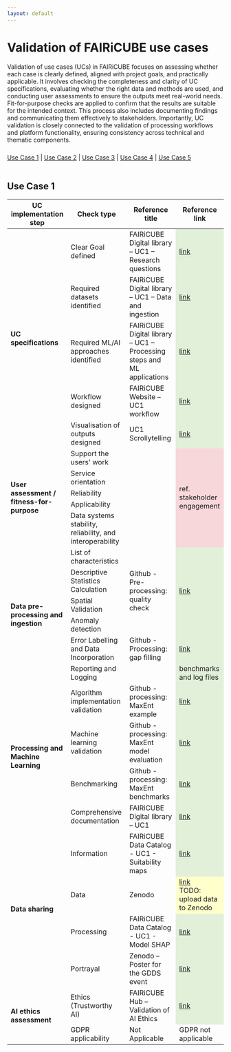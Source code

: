 ```yaml
---
layout: default
---
```


<h1 class="cards-page-title">Validation of FAIRiCUBE use cases</h1>

<div class="paragraph">
<p>
Validation of use cases (UCs) in FAIRiCUBE focuses on assessing whether each case is clearly defined, aligned with project goals, and practically applicable. It involves checking the completeness and clarity of UC specifications, evaluating whether the right data and methods are used, and conducting user assessments to ensure the outputs meet real-world needs. Fit-for-purpose checks are applied to confirm that the results are suitable for the intended context. This process also includes documenting findings and communicating them effectively to stakeholders. Importantly, UC validation is closely connected to the validation of processing workflows and platform functionality, ensuring consistency across technical and thematic components.
</p>
</div>

<div class="paragraph cards-page-title" style="padding-top: 10px">
<a href="#uc1">Use Case 1</a> | <a href="#uc2">Use Case 2</a> | <a href="#uc3">Use Case 3</a> | <a href="#uc4">Use Case 4</a> | <a href="#uc5">Use Case 5</a>
</div>
<br/>

<div class="paragraph">
<h2 id="uc1">Use Case 1</h2>

<table class="table table-striped">
  <thead>
    <tr>
      <th>UC implementation step</th>
      <th>Check type</th>
      <th>Reference title</th>
      <th>Reference link</th>
    </tr>
  </thead>
  <tbody>
    <tr>
      <td rowspan="5" style="vertical-align: middle;"><b>UC specifications</b></td>
      <td>Clear Goal defined</td>
      <td>FAIRiCUBE Digital library – UC1 – Research questions</td>
      <td style="background-color: #e2f0d9;"><a href="https://fairicube.readthedocs.io/en/latest/use_cases/uc1_urban_climate/#research-questions">link</a></td>
    </tr>
    <tr>
      <td>Required datasets identified</td>
      <td>FAIRiCUBE Digital library – UC1 – Data and ingestion</td>
      <td style="background-color: #e2f0d9;"><a href="https://fairicube.readthedocs.io/en/latest/use_cases/uc1_urban_climate/#data-and-ingestion">link</a></td>
    </tr>
    <tr>
      <td>Required ML/AI approaches identified</td>
      <td>FAIRiCUBE Digital library – UC1 – Processing steps and ML applications</td>
      <td style="background-color: #e2f0d9;"><a href="https://fairicube.readthedocs.io/en/latest/use_cases/uc1_urban_climate/#processing-steps-and-ml-applications">link</a></td>
    </tr>
    <tr>
      <td>Workflow designed</td>
      <td>FAIRiCUBE Website – UC1 workflow</td>
      <td style="background-color: #e2f0d9;"><a href="https://fairicube.readthedocs.io/en/latest/images/uc1_workflow_eu.png">link</a></td>
    </tr>
    <tr>
      <td>Visualisation of outputs designed</td>
      <td>UC1 Scrollytelling</td>
      <td style="background-color: #e2f0d9;"><a href="https://uc1.fairicube.nilu.no/">link</a></td>
    </tr>
    <tr>
      <td rowspan="5" style="vertical-align: middle;"><b>User assessment / fitness-for-purpose</b></td>
      <td>Support the users' work</td>
      <td rowspan="5"></td>
      <td rowspan="5" style="vertical-align: middle; background-color: #f8d7da;">ref. stakeholder engagement</td>
    </tr>
    <tr>
      <td>Service orientation</td>
    </tr>
    <tr>
      <td>Reliability</td>
    </tr>
    <tr>
      <td>Applicability</td>
    </tr>
    <tr>
      <td>Data systems stability, reliability, and interoperability</td>
    </tr>
    <tr>
      <td rowspan="6" style="vertical-align: middle;"><b>Data pre-processing and ingestion</b></td>
      <td>List of characteristics</td>
      <td rowspan="4" style="vertical-align: middle;">Github - Pre-processing: quality check</td>
      <td rowspan="4" style="vertical-align: middle; background-color: #e2f0d9;"><a href="https://github.com/FAIRiCUBE/uc1-urban-climate/blob/master/pre-processing/quality_check.py">link</a></td>
    </tr>
    <tr>
      <td>Descriptive Statistics Calculation</td>
    </tr>
    <tr>
      <td>Spatial Validation</td>
    </tr>
    <tr>
      <td>Anomaly detection</td>
    </tr>
    <tr>
      <td>Error Labelling and Data Incorporation</td>
      <td>Github - Processing: gap filling</td>
      <td style="background-color: #e2f0d9;"><a href="https://github.com/FAIRiCUBE/uc1-urban-climate/tree/master/processing/gap_filling">link</a></td>
    </tr>
    <tr>
      <td>Reporting and Logging</td>
      <td></td>
      <td style="background-color: #e2f0d9;">benchmarks and log files</td>
    </tr>
    <tr>
      <td rowspan="4" style="vertical-align: middle;"><b>Processing and Machine Learning</b></td>
      <td>Algorithm implementation validation</td>
      <td>Github - processing: MaxEnt example</td>
      <td style="background-color: #e2f0d9;"><a href="https://github.com/FAIRiCUBE/uc1-urban-climate/blob/master/processing/sdm/MaxentTutoExample.py">link</a></td>
    </tr>
    <tr>
      <td>Machine learning validation</td>
      <td>Github - processing: MaxEnt model evaluation</td>
      <td style="background-color: #e2f0d9;"><a href="https://github.com/FAIRiCUBE/uc1-urban-climate/blob/master/processing/sdm/maxent_model_evaluation_results.csv">link</a></td>
    </tr>
    <tr>
      <td>Benchmarking</td>
      <td>Github - processing: MaxEnt benchmarks</td>
      <td style="background-color: #e2f0d9;"><a href="https://github.com/FAIRiCUBE/uc1-urban-climate/blob/master/processing/sdm/benchmarks_maxent.csv">link</a></td>
    </tr>
    <tr>
      <td>Comprehensive documentation</td>
      <td>FAIRiCUBE Digital library – UC1</td>
      <td style="background-color: #e2f0d9;"><a href="https://fairicube.readthedocs.io/en/latest/use_cases/uc1_urban_climate">link</a></td>
    </tr>
    <tr>
      <td rowspan="4" style="vertical-align: middle;"><b>Data sharing</b></td>
      <td>Information</td>
      <td>FAIRiCUBE Data Catalog - UC1 - Suitability maps</td>
      <td style="background-color: #e2f0d9;"><a href="https://catalog.eoxhub.fairicube.eu/collections/index/items/maxent_suitability_maps">link</a></td>
    </tr>
    <tr>
      <td>Data</td>
      <td>Zenodo</td>
      <td style="background-color: #ffffcc;"><a href="https://github.com/FAIRiCUBE/uc1-urban-climate/tree/master/data/city_features_collection">link</a><br/>TODO: upload data to Zenodo</td>
    </tr>
    <tr>
      <td>Processing</td>
      <td>FAIRiCUBE Data Catalog - UC1 - Model SHAP</td>
      <td style="background-color: #e2f0d9;"><a href="https://catalog.eoxhub.fairicube.eu/collections/no-ML%20collection/items/LSCZWC7OUN">link</a></td>
    </tr>
    <tr>
      <td>Portrayal</td>
      <td>Zenodo – Poster for the GDDS event</td>
      <td style="background-color: #e2f0d9;"><a href="https://zenodo.org/records/16570538">link</a></td>
    </tr>
    <tr>
      <td rowspan="2" style="vertical-align: middle;"><b>AI ethics assessment</b></td>
      <td>Ethics (Trustworthy AI)</td>
      <td>FAIRiCUBE Hub – Validation of AI Ethics</td>
      <td style="background-color: #e2f0d9;"><a href="https://hub.fairicube.eu/validation-ai-ethics.html">link</a></td>
    </tr>
    <tr>
      <td>GDPR applicability</td>
      <td>Not Applicable</td>
      <td>GDPR not applicable</td>
    </tr>
  </tbody>
</table>
</div>